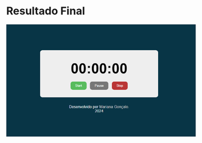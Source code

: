<h1>Resultado Final</h1>
<img src="https://github.com/Mariianah-Santos/projetos/blob/main/projeto03-cronometro/cronometro.png"/>